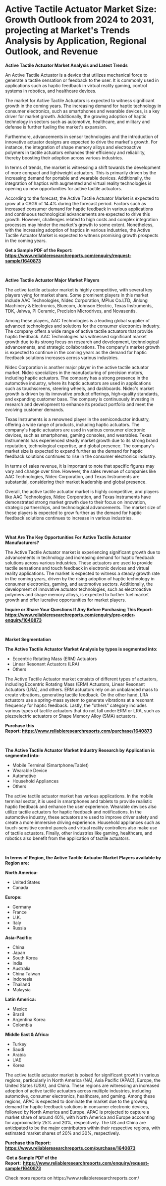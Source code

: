 <p><h1>Active Tactile Actuator Market Size: Growth Outlook from 2024 to 2031, projecting at Market's Trends Analysis by Application, Regional Outlook, and Revenue</h1></p><p><strong>Active Tactile Actuator Market Analysis and Latest Trends</strong></p>
<p><p>An Active Tactile Actuator is a device that utilizes mechanical force to generate a tactile sensation or feedback to the user. It is commonly used in applications such as haptic feedback in virtual reality gaming, control systems in robotics, and healthcare devices.</p><p>The market for Active Tactile Actuators is expected to witness significant growth in the coming years. The increasing demand for haptic technology in consumer electronics, such as smartphones and wearable devices, is a key driver for market growth. Additionally, the growing adoption of haptic technology in sectors such as automotive, healthcare, and military and defense is further fueling the market's expansion.</p><p>Furthermore, advancements in sensor technologies and the introduction of innovative actuator designs are expected to drive the market's growth. For instance, the integration of shape memory alloys and electroactive polymers in tactile actuators enhances their efficiency and reliability, thereby boosting their adoption across various industries.</p><p>In terms of trends, the market is witnessing a shift towards the development of more compact and lightweight actuators. This is primarily driven by the increasing demand for portable and wearable devices. Additionally, the integration of haptics with augmented and virtual reality technologies is opening up new opportunities for active tactile actuators.</p><p>According to the forecast, the Active Tactile Actuator Market is expected to grow at a CAGR of 14.4% during the forecast period. Factors such as increased consumer demand for haptic feedback in various applications and continuous technological advancements are expected to drive this growth. However, challenges related to high costs and complex integration processes may hinder the market's growth to some extent. Nonetheless, with the increasing adoption of haptics in various industries, the Active Tactile Actuator Market is expected to witness promising growth prospects in the coming years.</p></p>
<p><strong>Get a Sample PDF of the Report:&nbsp; <a href="https://www.reliableresearchreports.com/enquiry/request-sample/1640873">https://www.reliableresearchreports.com/enquiry/request-sample/1640873</a></strong></p>
<p>&nbsp;</p>
<p><strong>Active Tactile Actuator Major Market Players</strong></p>
<p><p>The active tactile actuator market is highly competitive, with several key players vying for market share. Some prominent players in this market include AAC Technologies, Nidec Corporation, MPlus Co.LTD, Jinlong Machinery & Electronics, Bluecom, Johnson Electric, Texas Instruments, TDK, Jahwa, PI Ceramic, Precision Microdrives, and Novasentis.</p><p>Among these players, AAC Technologies is a leading global supplier of advanced technologies and solutions for the consumer electronics industry. The company offers a wide range of active tactile actuators that provide haptic feedback. AAC Technologies has witnessed significant market growth due to its strong focus on research and development, technological advancements, and strategic collaborations. The company's market growth is expected to continue in the coming years as the demand for haptic feedback solutions increases across various industries.</p><p>Nidec Corporation is another major player in the active tactile actuator market. Nidec specializes in the manufacturing of precision motors, including haptic actuators. The company has a strong presence in the automotive industry, where its haptic actuators are used in applications such as touchscreens, steering wheels, and dashboards. Nidec's market growth is driven by its innovative product offerings, high-quality standards, and expanding customer base. The company is continuously investing in research and development to enhance its product portfolio and meet the evolving customer demands.</p><p>Texas Instruments is a renowned player in the semiconductor industry, offering a wide range of products, including haptic actuators. The company's haptic actuators are used in various consumer electronic devices, such as smartphones, gaming consoles, and wearables. Texas Instruments has experienced steady market growth due to its strong brand reputation, technological expertise, and global presence. The company's market size is expected to expand further as the demand for haptic feedback solutions continues to rise in the consumer electronics industry.</p><p>In terms of sales revenue, it is important to note that specific figures may vary and change over time. However, the sales revenue of companies like AAC Technologies, Nidec Corporation, and Texas Instruments are substantial, considering their market leadership and global presence.</p><p>Overall, the active tactile actuator market is highly competitive, and players like AAC Technologies, Nidec Corporation, and Texas Instruments have demonstrated strong market growth due to their focus on innovation, strategic partnerships, and technological advancements. The market size of these players is expected to grow further as the demand for haptic feedback solutions continues to increase in various industries.</p></p>
<p>&nbsp;</p>
<p><strong>What Are The Key Opportunities For Active Tactile Actuator Manufacturers?</strong></p>
<p><p>The Active Tactile Actuator market is experiencing significant growth due to advancements in technology and increasing demand for haptic feedback solutions across various industries. These actuators are used to provide tactile sensations and touch feedback in electronic devices and virtual reality applications. The market is expected to witness a steady growth rate in the coming years, driven by the rising adoption of haptic technology in consumer electronics, gaming, and automotive sectors. Additionally, the development of innovative actuator technologies, such as electroactive polymers and shape memory alloys, is expected to further fuel market growth and offer lucrative opportunities for market players.</p></p>
<p><strong>Inquire or Share Your Questions If Any Before Purchasing This Report: <a href="https://www.reliableresearchreports.com/enquiry/pre-order-enquiry/1640873">https://www.reliableresearchreports.com/enquiry/pre-order-enquiry/1640873</a></strong></p>
<p>&nbsp;</p>
<p><strong>Market Segmentation</strong></p>
<p><strong>The Active Tactile Actuator Market Analysis by types is segmented into:</strong></p>
<p><ul><li>Eccentric Rotating Mass (ERM) Actuators</li><li>Linear Resonant Actuators (LRA)</li><li>Others</li></ul></p>
<p><p>The Active Tactile Actuator market consists of different types of actuators, including Eccentric Rotating Mass (ERM) Actuators, Linear Resonant Actuators (LRA), and others. ERM actuators rely on an unbalanced mass to create vibrations, generating tactile feedback. On the other hand, LRA actuators use a spring-mass system to generate vibrations at a resonant frequency for haptic feedback. Lastly, the "others" category includes various types of tactile actuators that do not fall under ERM or LRA, such as piezoelectric actuators or Shape Memory Alloy (SMA) actuators.</p></p>
<p><strong>Purchase this Report:&nbsp;<a href="https://www.reliableresearchreports.com/purchase/1640873">https://www.reliableresearchreports.com/purchase/1640873</a></strong></p>
<p>&nbsp;</p>
<p><strong>The Active Tactile Actuator Market Industry Research by Application is segmented into:</strong></p>
<p><ul><li>Mobile Terminal (Smartphone/Tablet)</li><li>Wearable Device</li><li>Automotive</li><li>Household Appliances</li><li>Others</li></ul></p>
<p><p>The active tactile actuator market has various applications. In the mobile terminal sector, it is used in smartphones and tablets to provide realistic haptic feedback and enhance the user experience. Wearable devices also utilize tactile actuators for haptic feedback and notifications. In the automotive industry, these actuators are used to improve driver safety and create a more immersive driving experience. Household appliances such as touch-sensitive control panels and virtual reality controllers also make use of tactile actuators. Finally, other industries like gaming, healthcare, and robotics also benefit from the application of tactile actuators.</p></p>
<p>&nbsp;</p>
<p><strong>In terms of Region, the Active Tactile Actuator Market Players available by Region are:</strong></p>
<p>
    <p> <strong> North America: </strong>
        <ul>
            <li>United States</li>
            <li>Canada</li>
        </ul>
        </p> 
    <p> <strong> Europe: </strong>
        <ul>
            <li>Germany</li>
            <li>France</li>
            <li>U.K.</li>
            <li>Italy</li>
            <li>Russia</li>
        </ul>
        </p> 
    <p> <strong> Asia-Pacific: </strong>
        <ul>
            <li>China</li>
            <li>Japan</li>
            <li>South Korea</li>
            <li>India</li>
            <li>Australia</li>
            <li>China Taiwan</li>
            <li>Indonesia</li>
            <li>Thailand</li>
            <li>Malaysia</li>
        </ul>
        </p> 
    <p> <strong> Latin America: </strong>
        <ul>
            <li>Mexico</li>
            <li>Brazil</li>
            <li>Argentina Korea</li>
            <li>Colombia</li>
        </ul>
        </p> 
    <p> <strong> Middle East & Africa: </strong>
        <ul>
            <li>Turkey</li>
            <li>Saudi</li>
            <li>Arabia</li>
            <li>UAE</li>
            <li>Korea</li>
        </ul>
    </p>
    </p>
<p><p>The active tactile actuator market is poised for significant growth in various regions, particularly in North America (NA), Asia Pacific (APAC), Europe, the United States (USA), and China. These regions are witnessing an increased adoption of active tactile actuators across multiple industries, including automotive, consumer electronics, healthcare, and gaming. Among these regions, APAC is expected to dominate the market due to the growing demand for haptic feedback solutions in consumer electronic devices, followed by North America and Europe. APAC is projected to capture a market share of around 40%, with North America and Europe accounting for approximately 25% and 20%, respectively. The US and China are anticipated to be the major contributors within their respective regions, with estimated market shares of 20% and 30%, respectively.</p></p>
<p><strong>Purchase this Report: <a href="https://www.reliableresearchreports.com/purchase/1640873">https://www.reliableresearchreports.com/purchase/1640873</a></strong></p>
<p>&nbsp;<strong>Get a Sample PDF of the Report:&nbsp;&nbsp;<a href="https://www.reliableresearchreports.com/enquiry/request-sample/1640873">https://www.reliableresearchreports.com/enquiry/request-sample/1640873</a></strong></p>
<p><strong></strong></p>
<p>Check more reports on https://www.reliableresearchreports.com/</p>